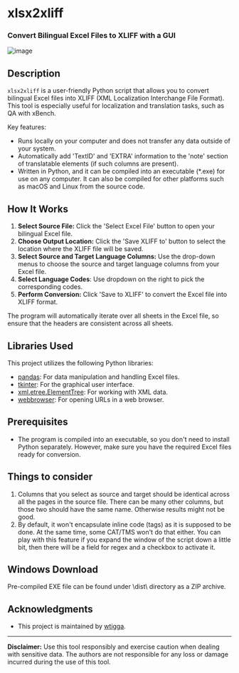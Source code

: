 # xlsx2xliff
### Convert Bilingual Excel Files to XLIFF with a GUI

![image](https://github.com/wtigga/xlsx2xliff/assets/7037184/64eaecfd-6c92-486a-872f-b2f046980c92)

## Description

`xlsx2xliff` is a user-friendly Python script that allows you to convert bilingual Excel files into XLIFF (XML Localization Interchange File Format). This tool is especially useful for localization and translation tasks, such as QA with xBench.

Key features:
- Runs locally on your computer and does not transfer any data outside of your system.
- Automatically add 'TextID' and 'EXTRA' information to the 'note' section of translatable elements (if such columns are present).
- Written in Python, and it can be compiled into an executable (*.exe) for use on any computer. It can also be compiled for other platforms such as macOS and Linux from the source code.

## How It Works

1. **Select Source File:** Click the 'Select Excel File' button to open your bilingual Excel file.
2. **Choose Output Location:** Click the 'Save XLIFF to' button to select the location where the XLIFF file will be saved.
3. **Select Source and Target Language Columns:** Use the drop-down menus to choose the source and target language columns from your Excel file.
4. **Select Language Codes**: Use dropdown on the right to pick the corresponding codes.
5. **Perform Conversion:** Click 'Save to XLIFF' to convert the Excel file into XLIFF format.

The program will automatically iterate over all sheets in the Excel file, so ensure that the headers are consistent across all sheets.

## Libraries Used

This project utilizes the following Python libraries:

- [pandas](https://pandas.pydata.org/): For data manipulation and handling Excel files.
- [tkinter](https://docs.python.org/3/library/tkinter.html): For the graphical user interface.
- [xml.etree.ElementTree](https://docs.python.org/3/library/xml.etree.elementtree.html): For working with XML data.
- [webbrowser](https://docs.python.org/3/library/webbrowser.html): For opening URLs in a web browser.

## Prerequisites

- The program is compiled into an executable, so you don't need to install Python separately. However, make sure you have the required Excel files ready for conversion.

## Things to consider

1. Columns that you select as source and target should be identical across all the pages in the source file. There can be many other columns, but those two should have the same name. Otherwise results might not be good.
2. By default, it won't encapsulate inline code (tags) as it is supposed to be done. At the same time, some CAT/TMS won't do that either. You can play with this feature if you expand the window of the script down a little bit, then there will be a field for regex and a checkbox to activate it.


## Windows Download
Pre-compiled EXE file can be found under \dist\ directory as a ZIP archive.


## Acknowledgments

- This project is maintained by [wtigga](https://github.com/wtigga).

---

**Disclaimer:** Use this tool responsibly and exercise caution when dealing with sensitive data. The authors are not responsible for any loss or damage incurred during the use of this tool.

